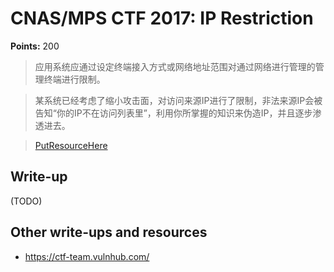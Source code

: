 # CNAS/MPS CTF 2017: IP Restriction 

**Points:** 200

> 应用系统应通过设定终端接入方式或网络地址范围对通过网络进行管理的管理终端进行限制。

> 某系统已经考虑了缩小攻击面，对访问来源IP进行了限制，非法来源IP会被告知“你的IP不在访问列表里”，利用你所掌握的知识来伪造IP，并且逐步渗透进去。


> [PutResourceHere](PutResourceHere)  

## Write-up

(TODO)

## Other write-ups and resources

* <https://ctf-team.vulnhub.com/>
